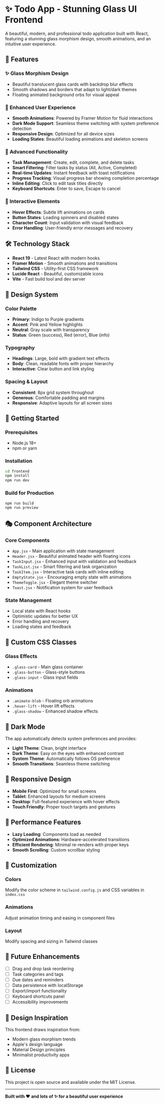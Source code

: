 # ✨ Todo App - Stunning Glass UI Frontend

A beautiful, modern, and professional todo application built with React, featuring a stunning glass morphism design, smooth animations, and an intuitive user experience.

## 🎨 Features

### ✨ **Glass Morphism Design**
- Beautiful translucent glass cards with backdrop blur effects
- Smooth shadows and borders that adapt to light/dark themes
- Floating animated background orbs for visual appeal

### 🌟 **Enhanced User Experience**
- **Smooth Animations**: Powered by Framer Motion for fluid interactions
- **Dark Mode Support**: Seamless theme switching with system preference detection
- **Responsive Design**: Optimized for all device sizes
- **Loading States**: Beautiful loading animations and skeleton screens

### 🚀 **Advanced Functionality**
- **Task Management**: Create, edit, complete, and delete tasks
- **Smart Filtering**: Filter tasks by status (All, Active, Completed)
- **Real-time Updates**: Instant feedback with toast notifications
- **Progress Tracking**: Visual progress bar showing completion percentage
- **Inline Editing**: Click to edit task titles directly
- **Keyboard Shortcuts**: Enter to save, Escape to cancel

### 🎯 **Interactive Elements**
- **Hover Effects**: Subtle lift animations on cards
- **Button States**: Loading spinners and disabled states
- **Character Count**: Input validation with visual feedback
- **Error Handling**: User-friendly error messages and recovery

## 🛠️ Technology Stack

- **React 19** - Latest React with modern hooks
- **Framer Motion** - Smooth animations and transitions
- **Tailwind CSS** - Utility-first CSS framework
- **Lucide React** - Beautiful, customizable icons
- **Vite** - Fast build tool and dev server

## 🎨 Design System

### **Color Palette**
- **Primary**: Indigo to Purple gradients
- **Accent**: Pink and Yellow highlights
- **Neutral**: Gray scale with transparency
- **Status**: Green (success), Red (error), Blue (info)

### **Typography**
- **Headings**: Large, bold with gradient text effects
- **Body**: Clean, readable fonts with proper hierarchy
- **Interactive**: Clear button and link styling

### **Spacing & Layout**
- **Consistent**: 8px grid system throughout
- **Generous**: Comfortable padding and margins
- **Responsive**: Adaptive layouts for all screen sizes

## 🚀 Getting Started

### Prerequisites
- Node.js 18+ 
- npm or yarn

### Installation
```bash
cd frontend
npm install
npm run dev
```

### Build for Production
```bash
npm run build
npm run preview
```

## 🎭 Component Architecture

### **Core Components**
- `App.jsx` - Main application with state management
- `Header.jsx` - Beautiful animated header with floating icons
- `TaskInput.jsx` - Enhanced input with validation and feedback
- `TaskList.jsx` - Smart filtering and task organization
- `TaskItem.jsx` - Interactive task cards with inline editing
- `EmptyState.jsx` - Encouraging empty state with animations
- `ThemeToggle.jsx` - Elegant theme switcher
- `Toast.jsx` - Notification system for user feedback

### **State Management**
- Local state with React hooks
- Optimistic updates for better UX
- Error handling and recovery
- Loading states and feedback

## 🎨 Custom CSS Classes

### **Glass Effects**
- `.glass-card` - Main glass container
- `.glass-button` - Glass-style buttons
- `.glass-input` - Glass input fields

### **Animations**
- `.animate-blob` - Floating orb animations
- `.hover-lift` - Hover lift effects
- `.glass-shadow` - Enhanced shadow effects

## 🌙 Dark Mode

The app automatically detects system preferences and provides:
- **Light Theme**: Clean, bright interface
- **Dark Theme**: Easy on the eyes with enhanced contrast
- **System Theme**: Automatically follows OS preference
- **Smooth Transitions**: Seamless theme switching

## 📱 Responsive Design

- **Mobile First**: Optimized for small screens
- **Tablet**: Enhanced layouts for medium screens
- **Desktop**: Full-featured experience with hover effects
- **Touch Friendly**: Proper touch targets and gestures

## 🎯 Performance Features

- **Lazy Loading**: Components load as needed
- **Optimized Animations**: Hardware-accelerated transitions
- **Efficient Rendering**: Minimal re-renders with proper keys
- **Smooth Scrolling**: Custom scrollbar styling

## 🔧 Customization

### **Colors**
Modify the color scheme in `tailwind.config.js` and CSS variables in `index.css`

### **Animations**
Adjust animation timing and easing in component files

### **Layout**
Modify spacing and sizing in Tailwind classes

## 🚀 Future Enhancements

- [ ] Drag and drop task reordering
- [ ] Task categories and tags
- [ ] Due dates and reminders
- [ ] Data persistence with localStorage
- [ ] Export/import functionality
- [ ] Keyboard shortcuts panel
- [ ] Accessibility improvements

## 🎨 Design Inspiration

This frontend draws inspiration from:
- Modern glass morphism trends
- Apple's design language
- Material Design principles
- Minimalist productivity apps

## 📄 License

This project is open source and available under the MIT License.

---

**Built with ❤️ and lots of ✨ for a beautiful user experience**
